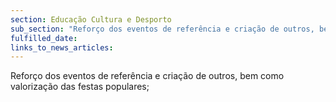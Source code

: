 ```yaml
---
section: Educação Cultura e Desporto
sub_section: "Reforço dos eventos de referência e criação de outros, bem como valorização das festas populares"
fulfilled_date:
links_to_news_articles:
---
```


Reforço dos eventos de referência e criação de outros, bem como valorização das festas populares;